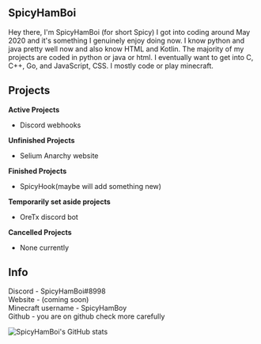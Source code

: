 ## SpicyHamBoi
Hey there, I'm SpicyHamBoi (for short Spicy) I got into coding around May 2020 and it's something I genuinely enjoy doing now. I know python and java pretty well now and also know HTML and Kotlin. The majority of my projects are coded in python or java or html. I eventually want to get into C, C++, Go, and JavaScript, CSS. I mostly code or play minecraft.

## Projects 
**Active Projects** <br>
- Discord webhooks



**Unfinished Projects** <br>
- Selium Anarchy website

**Finished Projects** <br>
- SpicyHook(maybe will add something new)

**Temporarily set aside projects** <br>
- OreTx discord bot


**Cancelled Projects** <br>
- None currently


## Info 
Discord - SpicyHamBoi#8998 <br />
Website - (coming soon)<br />
Minecraft username - SpicyHamBoy <br />
Github - you are on github check more carefully

![SpicyHamBoi's GitHub stats](https://github-readme-stats.vercel.app/api?username=SpicyHamBoi&show_icons=true&theme=onedark&&hide=stars)


                                                                           


